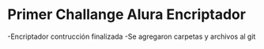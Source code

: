 <h1>Primer Challange Alura Encriptador</h1>
-Encriptador contrucción finalizada 
-Se agregaron carpetas y archivos al git
